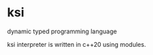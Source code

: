 # ksi
dynamic typed programming language

ksi interpreter is written in c++20 using modules.

[^Comment]:  site in russian: [ksi.ru.net/ru/ksi](http://ksi.ru.net/ru/ksi)
